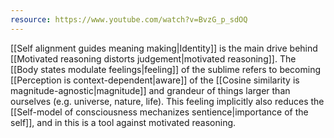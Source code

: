 ```yaml
---
resource: https://www.youtube.com/watch?v=BvzG_p_sdOQ
---
```


[[Self alignment guides meaning making|Identity]] is the main drive behind [[Motivated reasoning distorts judgement|motivated reasoning]]. The [[Body states modulate feelings|feeling]] of the sublime refers to becoming [[Perception is context-dependent|aware]] of the [[Cosine similarity is magnitude-agnostic|magnitude]] and grandeur of things larger than ourselves (e.g. universe, nature, life). This feeling implicitly also reduces the [[Self-model of consciousness mechanizes sentience|importance of the self]], and in this is a tool against motivated reasoning.